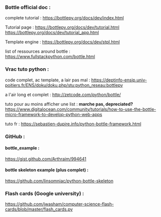 

### Bottle official doc : 

complete tutorial : 
https://bottlepy.org/docs/dev/index.html

Tutorial page : 
https://bottlepy.org/docs/dev/tutorial.html
https://bottlepy.org/docs/dev/tutorial_app.html

Template engine : 
https://bottlepy.org/docs/dev/stpl.html

list of ressources around bottle :  
https://www.fullstackpython.com/bottle.html

### Vrac tuto python : 

code complet, ac template, a lair pas mal : 
https://deptinfo-ensip.univ-poitiers.fr/ENS/doku/doku.php/stu:python_reseau:bottlepy

a l'air long et complet : 
http://zetcode.com/python/bottle/

tuto pour au moins afficher une list :
**marche pas, depreciated?**
https://www.digitalocean.com/community/tutorials/how-to-use-the-bottle-micro-framework-to-develop-python-web-apps

tuto fr : 
https://sebastien-dupire.info/python-bottle-framework.html

### GitHub : 

#### bottle_example :  
https://gist.github.com/Arthraim/994641

#### bottle skeleton example (plus complet) : 
https://github.com/linsomniac/python-bottle-skeleton 

### Flash cards (Google university) : 
https://github.com/jwasham/computer-science-flash-cards/blob/master/flash_cards.py






